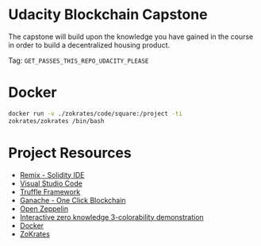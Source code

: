 # Udacity Blockchain Capstone

The capstone will build upon the knowledge you have gained in the course in order to build a decentralized housing product. 

Tag: `GET_PASSES_THIS_REPO_UDACITY_PLEASE`

# Docker

```bash
docker run -v ./zokrates/code/square:/project -ti
zokrates/zokrates /bin/bash
```

# Project Resources

* [Remix - Solidity IDE](https://remix.ethereum.org/)
* [Visual Studio Code](https://code.visualstudio.com/)
* [Truffle Framework](https://truffleframework.com/)
* [Ganache - One Click Blockchain](https://truffleframework.com/ganache)
* [Open Zeppelin ](https://openzeppelin.org/)
* [Interactive zero knowledge 3-colorability demonstration](http://web.mit.edu/~ezyang/Public/graph/svg.html)
* [Docker](https://docs.docker.com/install/)
* [ZoKrates](https://github.com/Zokrates/ZoKrates)

